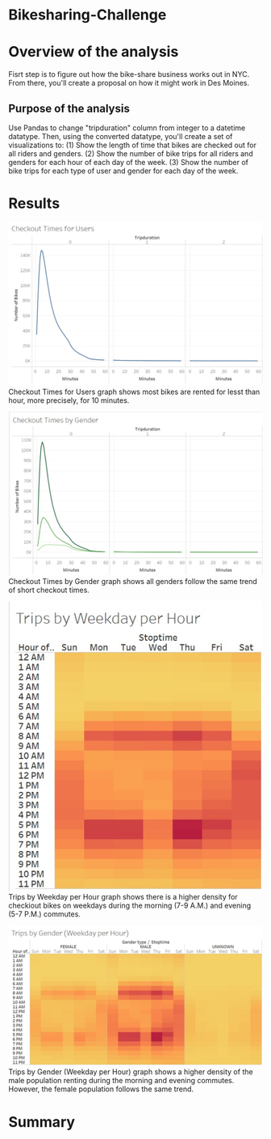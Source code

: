 # Bikesharing-Challenge
# Overview of the analysis
Fisrt step is to figure out how the bike-share business works out in NYC. From there, you'll create a proposal on how it might work in Des Moines.
## Purpose of the analysis
Use Pandas to change "tripduration" column from integer to a datetime datatype. Then, using the converted datatype, you'll create a set of visualizations to:
(1) Show the length of time that bikes are checked out for all riders and genders.
(2) Show the number of bike trips for all riders and genders for each hour of each day of the week.
(3) Show the number of bike trips for each type of user and gender for each day of the week.
# Results
![Checkout Times for Users](https://github.com/arelysrsd87/Bikesharing-Challenge/blob/main/Images/checkout%20times%20for%20users.jpg)
Checkout Times for Users graph shows most bikes are rented for lesst than hour, more precisely, for 10 minutes.

![Checkout Times by Gender](https://github.com/arelysrsd87/Bikesharing-Challenge/blob/main/Images/checkout%20times%20by%20gender.jpg)
Checkout Times by Gender graph shows all genders follow the same trend of short checkout times.

![Trips by Weekday per Hour](https://github.com/arelysrsd87/Bikesharing-Challenge/blob/main/Images/trips%20by%20weekday%20per%20hour.jpg)   
Trips by Weekday per Hour graph shows there is a higher density for checkiout bikes on weekdays during the morning (7-9 A.M.) and evening (5-7 P.M.) commutes.

![Trips by Gender](https://github.com/arelysrsd87/Bikesharing-Challenge/blob/main/Images/trips%20by%20gender%20weekday%20per%20hour.jpg)
Trips by Gender (Weekday per Hour) graph shows a higher density of the male population renting during the morning and evening commutes. However, the female population follows the same trend.
# Summary